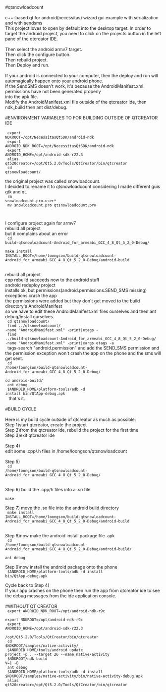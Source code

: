 #qtsnowloadcount<br>
<br>
c++-based qt for android(necessitas) wizard gui example with serialization and with sendsms<br>
This project loves to open by default into the desktop target.  In order to target the android project,
you need to click on the projects button in the left pane of the qtcreator IDE.<br>  
Then select the android armv7 target.<br>
Then click the configure button.<br>
Then rebuild project.<br>
Then Deploy and run.<br>
<br>
If your android is connected to your computer, then the deploy and run will automagically happen onto your android phone.<br>
If the SendSMS doesn't work, it's because the AndroidManifest.xml permissions have not been generated properly<br>
into the apk file.<br>
Modify the AndroidManifest.xml file outside of the qtcreator ide, then ndk_build then ant dist/debug.<br>
<br>
#ENVIRONMENT VARIABLES TO FOR BUILDING OUTSIDE OF QTCREATOR IDE<br>
<br>
<code>
export NDKROOT=/opt/NecessitasQtSDK/android-ndk<br>
export ANDROID_NDK_ROOT=/opt/NecessitasQtSDK/android-ndk<br>
export ANDROID_HOME=/opt/android-sdk-r22.3<br>
alias qt520creator=/opt/Qt5.2.0/Tools/QtCreator/bin/qtcreator<br>
cd qtsnowloadcount/<br>
</code>
<br>
the original project was called snowloadcount.<br>
I decided to rename it to qtsnowloadcount considering I made different guis gtk and qt.<br>
<code>
rm snowloadcount.pro.user*<br>
mv snowloadcount.pro qtsnowloadcount.pro <br>
</code>

I configure project again for armv7<br>
rebuild all project<br>
but it complains about an error<br>
<code>
cd build-qtsnowloadcount-Android_for_armeabi_GCC_4_8_Qt_5_2_0-Debug/<br>
make install INSTALL_ROOT=/home/loongson/build-qtsnowloadcount-Android_for_armeabi_GCC_4_8_Qt_5_2_0-Debug/android-build<br>
</code>
<br>
rebuild all project<br>
cpp rebuild succeeds now to the android stuff<br>
android redeploy project<br>
installs ok, but permissions(android.permissions.SEND_SMS missing) exceptions crash the app<br>
the permissions were added but they don't get moved to the build directory's AndroidManifest<br>
so we have to edit these AndroidManifest.xml files ourselves and then ant debug/install ourselves.<br>
<code>
cd qtsnowloadcount/<br>
find ../qtsnowloadcount/ -name "AndroidManifest.xml" -print|etags -<br>
find ../build-qtsnowloadcount-Android_for_armeabi_GCC_4_8_Qt_5_2_0-Debug/ -name "AndroidManifest.xml" -print|xargs etags -a<br>
</code>
tags-search "android.permission" and add the SEND_SMS permission and the permission exception won't crash the app on the phone and the sms will get sent.<br>
<code>
cd /home/loongson/build-qtsnowloadcount-Android_for_armeabi_GCC_4_8_Qt_5_2_0-Debug/<br>
cd android-build/<br>
ant debug<br>
$ANDROID_HOME/platform-tools/adb -d install bin/QtApp-debug.apk <br>
</code>
that's it.<br>
<br>
#BUILD CYCLE<br>
<br>
Here is my build cycle outside of qtcreator as much as possible:<br>
Step 1)start qtcreator, create the project<br>
Step 2)from the qtcreator ide, rebuild the project for the first time<br>
Step 3)exit qtcreator ide<br>
<br>
Step 4)<br>
edit some .cpp/.h files in /home/loongson/qtsnowloadcount<br>
<br>
Step 5)<br>
<code>
cd /home/loongson/build-qtsnowloadcount-Android_for_armeabi_GCC_4_8_Qt_5_2_0-Debug/<br>
</code>
<br>
Step 6) build the .cpp/h files into a .so file<br>
<code>
make<br>
</code>
<br>
Step 7) move the .so file into the android build directory<br>
<code>
make install INSTALL_ROOT=/home/loongson/build-qtsnowloadcount-Android_for_armeabi_GCC_4_8_Qt_5_2_0-Debug/android-build<br>
</code>
<br>
Step 8)now make the android install package file .apk<br>
<code>
cd /home/loongson/build-qtsnowloadcount-Android_for_armeabi_GCC_4_8_Qt_5_2_0-Debug/android-build/<br>
ant debug<br>
</code>
<br>
Step 9)now install the android package onto the phone<br>
<code>
$ANDROID_HOME/platform-tools/adb -d install bin/QtApp-debug.apk<br>
</code>
<br>
Cycle back to Step 4)<br>
If your app crashes on the phone then run the app from qtcreator ide to see the debug messages from the ide application console.<br>
<br>
#WITHOUT QT CREATOR<br>
<code>
export ANDROID_NDK_ROOT=/opt/android-ndk-r9c<br>
export NDKROOT=/opt/android-ndk-r9c<br>
export ANDROID_HOME=/opt/android-sdk-r22.3<br>
/opt/Qt5.2.0/Tools/QtCreator/bin/qtcreator<br>
cd $NDKROOT/samples/native-activity/<br>
$ANDROID_HOME/tools/android update project -p . --target 26 --name native-activity<br>
$NDKROOT/ndk-build V=1 -B<br>
ant debug<br>
$ANDROID_HOME/platform-tools/adb -d install $NDKROOT/samples/native-activity/bin/native-activity-debug.apk<br>
alias qt520creator=/opt/Qt5.2.0/Tools/QtCreator/bin/qtcreator<br>
</code>

